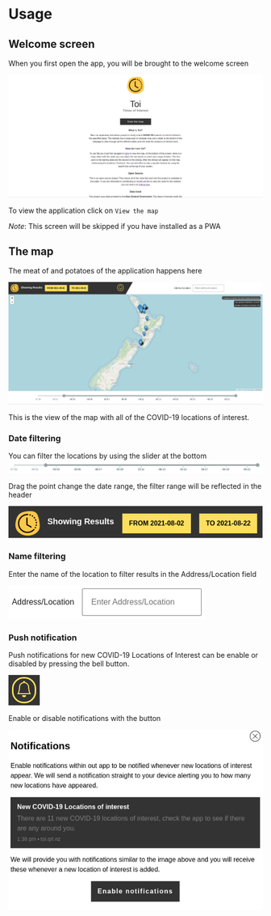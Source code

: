 # Usage
## Welcome screen
When you first open the app, you will be brought to the welcome screen 

![Welcome screen](https://raw.githubusercontent.com/questionable-research-labs/govhack-2021/main/screenshots/welcome.png)

To view the application click on `View the map`

*Note*: This screen will be skipped if you have installed as a PWA

## The map
The meat of and potatoes of the application happens here

![Map Screen](https://raw.githubusercontent.com/questionable-research-labs/govhack-2021/main/screenshots/map-screen.png)

This is the view of the map with all of the COVID-19 locations of interest.

### Date filtering
You can filter the locations by using the slider at the bottom
![Date filter](https://raw.githubusercontent.com/questionable-research-labs/govhack-2021/main/screenshots/date-filter.png)

Drag the point change the date range, the filter range will be reflected in the header

![Date filter results](https://raw.githubusercontent.com/questionable-research-labs/govhack-2021/main/screenshots/date-results.png)

### Name filtering

Enter the name of the location to filter results in the Address/Location field

![Date filter results](https://raw.githubusercontent.com/questionable-research-labs/govhack-2021/main/screenshots/location-filtering.png)

### Push notification

Push notifications for new COVID-19 Locations of Interest can be enable or disabled by pressing the bell button.

![Bell Icon](https://raw.githubusercontent.com/questionable-research-labs/govhack-2021/main/screenshots/bell-icon.png)


Enable or disable notifications with the button

![Bell Icon](https://raw.githubusercontent.com/questionable-research-labs/govhack-2021/main/screenshots/notification-popup.png)
